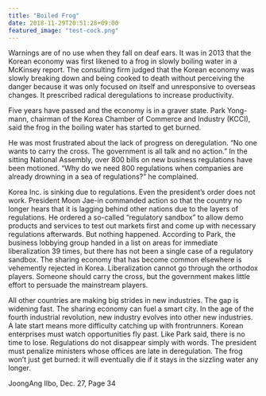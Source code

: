```yaml
---
title: "Boiled Frog"
date: 2018-11-29T20:51:28+09:00
featured_image: "test-cock.png"
---
```


Warnings are of no use when they fall on deaf ears. It was in 2013 that the Korean economy was first likened to a frog in slowly boiling water in a McKinsey report. The consulting firm judged that the Korean economy was slowly breaking down and being cooked to death without perceiving the danger because it was only focused on itself and unresponsive to overseas changes. It prescribed radical deregulations to increase productivity. 

Five years have passed and the economy is in a graver state. Park Yong-mann, chairman of the Korea Chamber of Commerce and Industry (KCCI), said the frog in the boiling water has started to get burned. 

He was most frustrated about the lack of progress on deregulation. “No one wants to carry the cross. The government is all talk and no action.” In the sitting National Assembly, over 800 bills on new business regulations have been motioned. “Why do we need 800 regulations when companies are already drowning in a sea of regulations?” he complained. 

Korea Inc. is sinking due to regulations. Even the president’s order does not work. President Moon Jae-in commanded action so that the country no longer hears that it is lagging behind other nations due to the layers of regulations. He ordered a so-called “regulatory sandbox” to allow demo products and services to test out markets first and come up with necessary regulations afterwards. But nothing happened. According to Park, the business lobbying group handed in a list on areas for immediate liberalization 39 times, but there has not been a single case of a regulatory sandbox. The sharing economy that has become common elsewhere is vehemently rejected in Korea. Liberalization cannot go through the orthodox players. Someone should carry the cross, but the government makes little effort to persuade the mainstream players. 

All other countries are making big strides in new industries. The gap is widening fast. The sharing economy can fuel a smart city. In the age of the fourth industrial revolution, new industry evolves into other new industries. A late start means more difficulty catching up with frontrunners. Korean enterprises must watch opportunities fly past. Like Park said, there is no time to lose. Regulations do not disappear simply with words. The president must penalize ministers whose offices are late in deregulation. The frog won’t just get burned: it will eventually die if it stays in the sizzling water any longer. 

JoongAng Ilbo, Dec. 27, Page 34